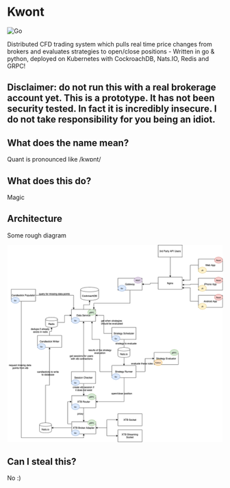 # Kwont
![Go](https://github.com/ducc/kwont/workflows/Go/badge.svg)

Distributed CFD trading system which pulls real time price changes from brokers and evaluates strategies to open/close positions - Written in go & python, deployed on Kubernetes with CockroachDB, Nats.IO, Redis and GRPC!

## Disclaimer: do not run this with a real brokerage account yet. This is a prototype. It has not been security tested. In fact it is incredibly insecure. I do not take responsibility for you being an idiot.

## What does the name mean?
Quant is pronounced like /kwɒnt/ 

## What does this do?
Magic

## Architecture
Some rough diagram 

![alt text](diagram.png)

## Can I steal this?
No :) 
